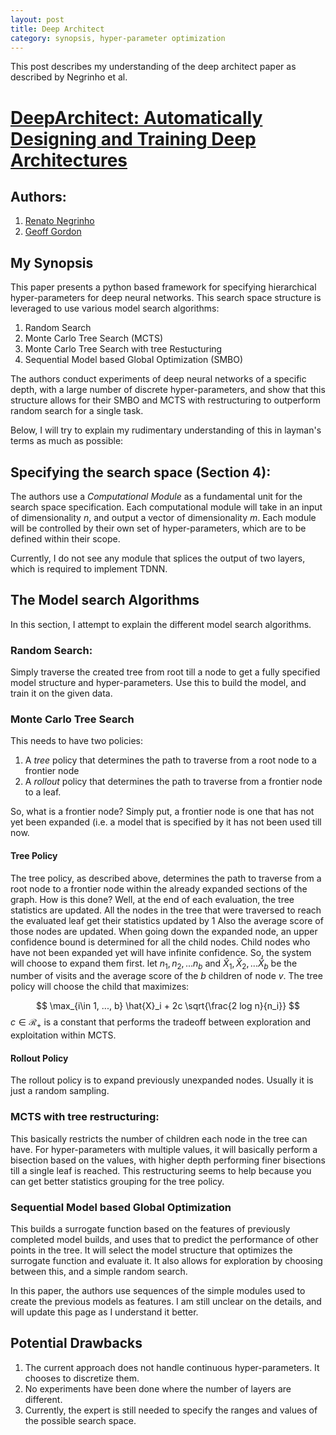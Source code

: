 ```yaml
---
layout: post
title: Deep Architect
category: synopsis, hyper-parameter optimization
---
```


This post describes my understanding of the deep architect paper as described by Negrinho et al.

# [DeepArchitect: Automatically Designing and Training Deep Architectures](https://www.cs.cmu.edu/~negrinho/assets/papers/deep_architect/deep_architect.pdf)

## Authors:
1. [Renato Negrinho](https://www.cs.cmu.edu/~negrinho)
2. [Geoff Gordon](https://www.cs.cmu.edu/~ggordon)


## My Synopsis
This paper presents a python based framework for specifying hierarchical hyper-parameters for deep neural networks. This search space structure is leveraged to use various model search algorithms:

1. Random Search
2. Monte Carlo Tree Search (MCTS)
3. Monte Carlo Tree Search with tree Restucturing
4. Sequential Model based Global Optimization (SMBO)

The authors conduct experiments of deep neural networks of a specific depth, with a large number of discrete hyper-parameters, and show that this structure allows for their SMBO and MCTS with restructuring to outperform random search for a single task.

Below, I will try to explain my rudimentary understanding of this in layman's terms as much as possible:

## Specifying the search space (Section 4):

The authors use a _Computational Module_ as a fundamental unit for the search space specification. Each computational module will take in an input of dimensionality _n_, and output a vector of dimensionality _m_.
Each module will be controlled by their own set of hyper-parameters, which are to be defined within their scope.

Currently, I do not see any module that splices the output of two layers, which is required to implement TDNN.


## The Model search Algorithms
In this section, I attempt to explain the different model search algorithms.

### Random Search:
Simply traverse the created tree from root till a node to get a fully specified model structure and hyper-parameters.
Use this to build the model, and train it on the given data.

### Monte Carlo Tree Search
This needs to have two policies:
1. A _tree_ policy that determines the path to traverse from a root node to a frontier node
2. A _rollout_ policy that determines the path to traverse from a frontier node to a leaf.

So, what is a frontier node? Simply put, a frontier node is one that has not yet been expanded (i.e. a model that is specified by it has not been used till now.

#### Tree Policy
The tree policy, as described above, determines the path to traverse from a root node to a frontier node within the already expanded sections of the graph.
How is this done? Well, at the end of each evaluation, the tree statistics are updated. All the nodes in the tree that were traversed to reach the evaluated leaf get their statistics updated by 1
Also the average score of those nodes are updated. When going down the expanded node, an upper confidence bound is determined for all the child nodes. Child nodes who have not been expanded yet will have infinite confidence. So, the system will choose to expand them first. 
let $n_1, n_2, ... n_b$ and $\hat{X}_1, \hat{X}_2, ... \hat{X}_b$ be the number of visits and the average score of the $b$ children of node $v$. The tree policy will choose the child that maximizes:

$$
\max_{i\in 1, ..., b} \hat{X}_i + 2c \sqrt{\frac{2 log n}{n_i}}
$$
$c \in \mathcal{R}_+$ is a constant that performs the tradeoff between exploration and exploitation within MCTS.

#### Rollout Policy

The rollout policy is to expand previously unexpanded nodes. Usually it is just a random sampling.


### MCTS with tree restructuring:

This basically restricts the number of children each node in the tree can have. For hyper-parameters with multiple values, it will basically perform a bisection based on the values, with higher depth performing finer bisections till a single leaf is reached. This restructuring seems to help because you can get better statistics grouping for the tree policy.

### Sequential Model based Global Optimization

This builds a surrogate function based on the features of previously completed model builds, and uses that to predict the performance of other points in the tree. It will select the model structure that optimizes the surrogate function and evaluate it. It also allows for exploration by choosing between this, and a simple random search.

In this paper, the authors use sequences of the simple modules used to create the previous models as features. I am still unclear on the details, and will update this page as I understand it better.


## Potential Drawbacks
1. The current approach does not handle continuous hyper-parameters. It chooses to discretize them.
2. No experiments have been done where the number of layers are different.
3. Currently, the expert is still needed to specify the ranges and values of the possible search space.
